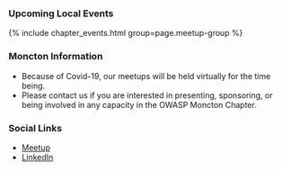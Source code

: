 ### Upcoming Local Events
{% include chapter_events.html group=page.meetup-group %}

### Moncton Information
* Because of Covid-19, our meetups will be held virtually for the time being.
* Please contact us if you are interested in presenting, sponsoring, or being involved in any capacity in the OWASP Moncton Chapter.

### Social Links
* [Meetup](https://www.meetup.com/moncton-owasp-meetup-group/)
* [LinkedIn](https://www.linkedin.com/groups/12470678/)



